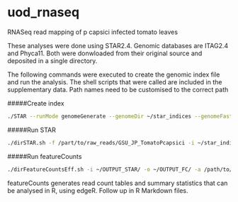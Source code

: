 uod_rnaseq
==========

RNASeq read mapping of p capsici infected tomato leaves

These analyses were done using STAR2.4. 
Genomic databases are ITAG2.4 and Phyca11. Both were donwloaded from their original source and deposited in a single directory.

The following commands were executed to create the genomic index file and run the analysis. The shell scripts that were called are included in the supplementary data. 
Path names need to be customised to the correct path

#####Create index
```bash
./STAR --runMode genomeGenerate --genomeDir ~/star_indices --genomeFastaFiles /path/to/genome/databases/ITAG2.4_genomic.fasta /path/to/genome/databases/Phyca11_unmasked_scaffold.fasta --runThreadN 32
```
#####Run STAR 
```bash
./dirSTAR.sh -f /part/to/raw_reads/GSU_JP_TomatoPcapsici -i ~/star_indices/ -o ~/OUTPUT_STAR/
```

#####Run featureCounts
```bash
./dirFeatureCountsEff.sh -i ~/OUTPUT_STAR/ -o ~/OUTPUT_FC/ -a /path/to/genome/databases/PhycaEff_manual.gtf
```

featureCounts generates read count tables and summary statistics that can be analysed in R, using edgeR.
Follow up in R Markdown files.

